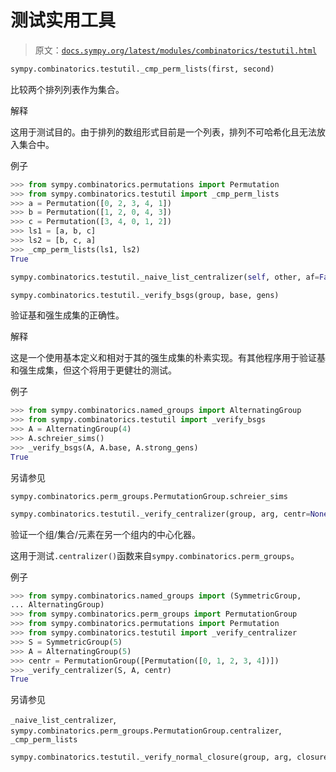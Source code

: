 # 测试实用工具

> 原文：[`docs.sympy.org/latest/modules/combinatorics/testutil.html`](https://docs.sympy.org/latest/modules/combinatorics/testutil.html)

```py
sympy.combinatorics.testutil._cmp_perm_lists(first, second)
```

比较两个排列列表作为集合。

解释

这用于测试目的。由于排列的数组形式目前是一个列表，排列不可哈希化且无法放入集合中。

例子

```py
>>> from sympy.combinatorics.permutations import Permutation
>>> from sympy.combinatorics.testutil import _cmp_perm_lists
>>> a = Permutation([0, 2, 3, 4, 1])
>>> b = Permutation([1, 2, 0, 4, 3])
>>> c = Permutation([3, 4, 0, 1, 2])
>>> ls1 = [a, b, c]
>>> ls2 = [b, c, a]
>>> _cmp_perm_lists(ls1, ls2)
True 
```

```py
sympy.combinatorics.testutil._naive_list_centralizer(self, other, af=False)
```

```py
sympy.combinatorics.testutil._verify_bsgs(group, base, gens)
```

验证基和强生成集的正确性。

解释

这是一个使用基本定义和相对于其的强生成集的朴素实现。有其他程序用于验证基和强生成集，但这个将用于更健壮的测试。

例子

```py
>>> from sympy.combinatorics.named_groups import AlternatingGroup
>>> from sympy.combinatorics.testutil import _verify_bsgs
>>> A = AlternatingGroup(4)
>>> A.schreier_sims()
>>> _verify_bsgs(A, A.base, A.strong_gens)
True 
```

另请参见

`sympy.combinatorics.perm_groups.PermutationGroup.schreier_sims`

```py
sympy.combinatorics.testutil._verify_centralizer(group, arg, centr=None)
```

验证一个组/集合/元素在另一个组内的中心化器。

这用于测试`.centralizer()`函数来自`sympy.combinatorics.perm_groups`。

例子

```py
>>> from sympy.combinatorics.named_groups import (SymmetricGroup,
... AlternatingGroup)
>>> from sympy.combinatorics.perm_groups import PermutationGroup
>>> from sympy.combinatorics.permutations import Permutation
>>> from sympy.combinatorics.testutil import _verify_centralizer
>>> S = SymmetricGroup(5)
>>> A = AlternatingGroup(5)
>>> centr = PermutationGroup([Permutation([0, 1, 2, 3, 4])])
>>> _verify_centralizer(S, A, centr)
True 
```

另请参见

`_naive_list_centralizer`, `sympy.combinatorics.perm_groups.PermutationGroup.centralizer`, `_cmp_perm_lists`

```py
sympy.combinatorics.testutil._verify_normal_closure(group, arg, closure=None)
```
